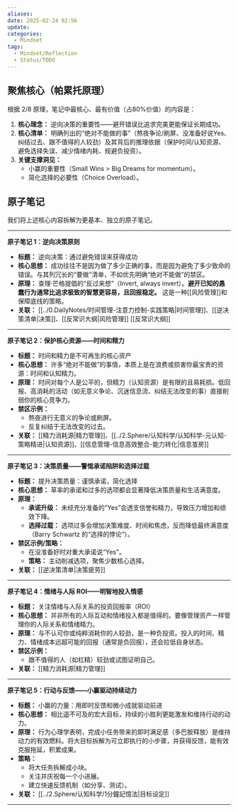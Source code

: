 ```yaml
---
aliases: 
date: 2025-02-24 02:56
update: 
categories:
  - Mindset
tags:
  - Mindset/Reflection
  - Status/TODO
---
```


## 聚焦核心（帕累托原理）

根据 2/8 原理，笔记中最核心、最有价值（占80%价值）的内容是：

1.  **核心理念：** 逆向决策的重要性——避开错误比追求完美更能保证长期成功。
2.  **核心清单：** 明确列出的“绝对不能做的事”（熬夜争论/刷屏、没准备好说Yes、纠结过去、跟不值得的人较劲）及其背后的推理依据（保护时间/认知资源、避免选择失误、减少情绪内耗、规避负投资）。
3.  **关键支撑洞见：**
    *   小赢的重要性（Small Wins > Big Dreams for momentum）。
    *   简化选择的必要性（Choice Overload）。

## 原子笔记

我们将上述核心内容拆解为更基本、独立的原子笔记。

---

**原子笔记 1：逆向决策原则**

*   **标题：** 逆向决策：通过避免错误来获得成功
*   **核心思想：** 成功往往不是因为做了多少正确的事，而是因为避免了多少致命的错误。与其列冗长的“要做”清单，不如优先明确“绝对不能做”的禁区。
*   **原理：** 查理·芒格提倡的“反过来想”（Invert, always invert）。**避开已知的愚蠢行为通常比追求极致的智慧更容易，且回报稳定。** 这是一种[[风险管理]]和保障底线的策略。
*   **关联：** [[../0.DailyNotes/时间管理-注意力控制-实践策略|时间管理]]、[[逆决策清单|决策]]、[[反常识大纲|风险管理]] [[反常识大纲]]

---

**原子笔记 2：保护核心资源——时间和精力**

*   **标题：** 时间和精力是不可再生的核心资产
*   **核心思想：** 许多“绝对不能做”的事情，本质上是在浪费或损害你最宝贵的资源：时间和认知精力。
*   **原理：** 时间对每个人是公平的，但精力（认知资源）是有限的且易耗损。低回报、高消耗的活动（如无意义争论、沉迷信息流、纠结无法改变的事）直接削弱你的核心竞争力。
*   **禁区示例：**
    *   熬夜进行无意义的争论或刷屏。
    *   反复纠结于无法改变的过去。
*   **关联：** [[精力消耗源|精力管理]]、[[../2.Sphere/认知科学/认知科学-元认知-策略精进|认知资源]]、[[信息管理-信息高效整合-能力转化|信息茧房]]

---

**原子笔记 3：决策质量——警惕承诺陷阱和选择过载**

*   **标题：** 提升决策质量：谨慎承诺，简化选择
*   **核心思想：** 草率的承诺和过多的选项都会显著降低决策质量和生活满意度。
*   **原理：**
    *   **承诺升级：** 未经充分准备的“Yes”会透支信誉和精力，导致压力增加和绩效下降。
    *   **选择过载：** 选项过多会增加决策难度、时间和焦虑，反而降低最终满意度（Barry Schwartz 的“选择的悖论”）。
*   **禁区示例/策略：**
    *   在没准备好时对重大承诺说“Yes”。
    *   **策略：** 主动削减选项，聚焦少数核心选择。
*   **关联：** [[逆决策清单|决策疲劳]]

---

**原子笔记 4：情绪与人际 ROI——明智地投入情感**

*   **标题：** 关注情绪与人际关系的投资回报率（ROI）
*   **核心思想：** 并非所有的人际互动和情绪投入都是值得的。要像管理资产一样管理你的人际关系和情绪精力。
*   **原理：** 与不认可你或纯粹消耗你的人较劲，是一种负投资。投入的时间、精力、情绪成本远超可能的回报（通常是负回报），还会拉低自身状态。
*   **禁区示例：**
    *   跟不值得的人（如杠精）较劲或试图证明自己。
*   **关联：** [[精力消耗源|精力管理]]

---

**原子笔记 5：行动与反馈——小赢驱动持续动力**

*   **标题：** 小赢的力量：用即时反馈和微小成就驱动前进
*   **核心思想：** 相比遥不可及的宏大目标，持续的小胜利更能激发和维持行动的动力。
*   **原理：** 行为心理学表明，完成小任务带来的即时满足感（多巴胺释放）是维持动力的有效燃料。将大目标拆解为可立即执行的小步骤，并获得反馈，能有效克服拖延，积累成果。
*   **策略：**
    *   将大任务拆解成小块。
    *   关注并庆祝每一个小进展。
    *   建立快速反馈机制（如分享、测试）。
*   **关联：** [[../2.Sphere/认知科学/1分鐘記憶法|目标设定]]

---

